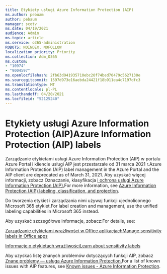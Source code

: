 ```yaml
---
title: Etykiety usługi Azure Information Protection (AIP)
ms.author: pebuam
author: pebaum
manager: scotv
ms.date: 04/19/2021
audience: Admin
ms.topic: article
ms.service: o365-administration
ROBOTS: NOINDEX, NOFOLLOW
localization_priority: Priority
ms.collection: Adm_O365
ms.custom:
- "10974"
- "9004597"
ms.openlocfilehash: 2fb63d941935710ebc20f74bed70479c5627130e
ms.sourcegitcommit: 1597d973e16aebda24421f18b911ea4c7197dfc3
ms.translationtype: MT
ms.contentlocale: pl-PL
ms.lasthandoff: 04/20/2021
ms.locfileid: "52125240"
---
```

# <a name="azure-information-protection-aip-labels"></a><span data-ttu-id="d0696-102">Etykiety usługi Azure Information Protection (AIP)</span><span class="sxs-lookup"><span data-stu-id="d0696-102">Azure Information Protection (AIP) labels</span></span>

<span data-ttu-id="d0696-103">Zarządzanie etykietami usługi Azure Information Protection (AIP) w portalu Azure Portal i kliencie usługi AIP jest przestarzałe od 31 marca 2021 r.</span><span class="sxs-lookup"><span data-stu-id="d0696-103">Azure Information Protection (AIP) label management in the Azure Portal and the AIP client are deprecated as of March 31, 2021.</span></span> <span data-ttu-id="d0696-104">Aby uzyskać więcej informacji, zobacz Oznaczanie, klasyfikacja [i ochrona usługi Azure Information Protection (AIP).](https://docs.microsoft.com/azure/information-protection/aip-classification-and-protection)</span><span class="sxs-lookup"><span data-stu-id="d0696-104">For more information, see [Azure Information Protection (AIP) labeling, classification, and protection](https://docs.microsoft.com/azure/information-protection/aip-classification-and-protection).</span></span>

<span data-ttu-id="d0696-105">Do tworzenia etykiet i zarządzania nimi używaj funkcji ujednoliconego Microsoft 365 etykiet.</span><span class="sxs-lookup"><span data-stu-id="d0696-105">For label creation and management, use the unified labeling capabilities in Microsoft 365 instead.</span></span> 

<span data-ttu-id="d0696-106">Aby uzyskać szczegółowe informacje, zobacz:</span><span class="sxs-lookup"><span data-stu-id="d0696-106">For details, see:</span></span>

[<span data-ttu-id="d0696-107">Zarządzanie etykietami wrażliwości w Office aplikacjach</span><span class="sxs-lookup"><span data-stu-id="d0696-107">Manage sensitivity labels in Office apps</span></span>](https://docs.microsoft.com/microsoft-365/compliance/sensitivity-labels-office-apps)

[<span data-ttu-id="d0696-108">Informacje o etykietach wrażliwości</span><span class="sxs-lookup"><span data-stu-id="d0696-108">Learn about sensitivity labels</span></span>](https://docs.microsoft.com/microsoft-365/compliance/sensitivity-labels)

<span data-ttu-id="d0696-109">Aby uzyskać listę znanych problemów dotyczących funkcji AIP, zobacz [Znane problemy — usługa Azure Information Protection.](https://docs.microsoft.com/azure/information-protection/known-issues)</span><span class="sxs-lookup"><span data-stu-id="d0696-109">For a list of known issues with AIP features, see [Known issues - Azure Information Protection](https://docs.microsoft.com/azure/information-protection/known-issues).</span></span>